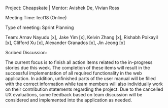 Project: Cheapskate | Mentor: Avishek De, Vivian Ross

Meeting Time: lect18 (Online)

Type of meeting: Sprint Planning

Team: Arnav Nayudu [x], Jake Yim [x], Kelvin Zhang [x], Rishabh Poikayil [x], Clifford Xu [x], Alexander Granados [x], Jin Jeong [x]

Scribed Discussion:

The current focus is to finish all action items related to the in-progress stories due this week. The completion of these items will result in the successful implementation of all required functionality in the web application. In addition, unfinished parts of the user manual will be filled with the correct information while team members will also individually work on their contribution statements regarding the project. Due to the cancelled UX evaluations, some feedback based on team discussion will be considered and implemented into the application as needed.
